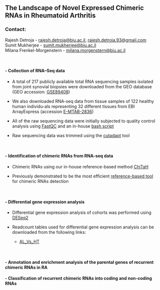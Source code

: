 ## The Landscape of Novel Expressed Chimeric RNAs in Rheumatoid Arthritis

### Contact:
Rajesh Detroja - rajesh.detroja@biu.ac.il, rajesh.detroja.93@gmail.com <br />
Sumit Mukherjee - sumit.mukherjee@biu.ac.il <br />
Milana Frenkel-Morgenstern - milana.morgenstern@biu.ac.il <br />

</br>

#### - Collection of RNA–Seq data
- A total of 217 publicly available total RNA sequencing samples isolated from joint synovial biopsies were downloaded from the GEO database (GEO accession: [GSE89408](https://www.ncbi.nlm.nih.gov/geo/query/acc.cgi?acc=GSE89408))

- We also downloaded RNA-seq data from tissue samples of 122 healthy human individu-als representing 32 different tissues from EBI ArrayExpress (accession [E-MTAB-2836](https://www.ebi.ac.uk/arrayexpress/experiments/E-MTAB-2836/))

- All of the raw sequencing data were initially subjected to quality control analysis using [FastQC](https://www.bioinformatics.babraham.ac.uk/projects/fastqc/) and an in-house [bash script](https://github.com/Rajesh-Detroja/RA_Chimeric_RNAs/blob/main/fastq_stats.sh)

- Raw sequencing data was trimmed using the [cutadapt](https://cutadapt.readthedocs.io/en/stable/) tool

</br>

#### - Identification of chimeric RNAs from RNA-seq data
- Chimeric RNAs using our in-house reference-based method [ChiTaH](https://github.com/Rajesh-Detroja/ChiTaH)

- Previously demonstrated to be the most efficient [reference-based tool](https://academic.oup.com/nargab/article/3/4/lqab112/6441772?login=true) for chimeric RNAs detection

</br>

#### - Differential gene expression analysis
- Differential gene expression analysis of cohorts was performed using [DESeq2](https://github.com/Rajesh-Detroja/RA_Chimeric_RNAs/blob/main/DESeq2.R)

- Readcount tables used for differential gene expression analysis can be downloaded from the following links:

  - [AL_Vs_HT](https://www.dropbox.com/sh/w66xa6lx4dvcc9o/AACirMW8vAba6g7JohYA1U-fa?dl=0)

</br>

#### - Annotation and enrichment analysis of the parental genes of recurrent chimeric RNAs in RA

#### - Classification of recurrent chimeric RNAs into coding and non-coding RNAs
